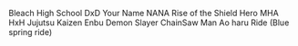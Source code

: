 Bleach
High School DxD
Your Name
NANA
Rise of the Shield Hero
MHA
HxH
Jujutsu Kaizen
Enbu
Demon Slayer
ChainSaw Man
Ao haru Ride (Blue spring ride)

